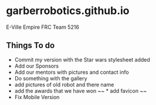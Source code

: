 # garberrobotics.github.io
E-Ville Empire FRC Team 5216


## Things To do
* Commit my version with the Star wars stylesheet added
* Add our Sponsors
* Add our mentors with pictures and contact info
* Do something with the gallery
* add pictures of old robot and there name
* add the awards that we have won
~~ * add favicon ~~
* Fix Mobile Version
